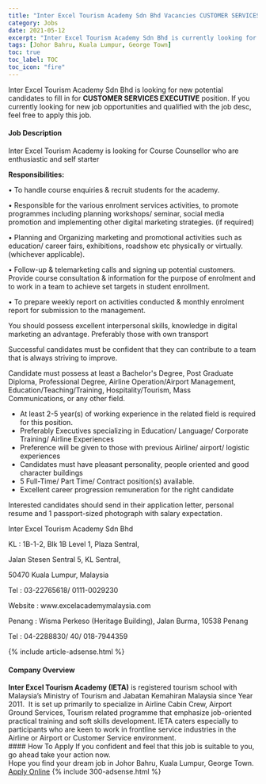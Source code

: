 ```yaml
---
title: "Inter Excel Tourism Academy Sdn Bhd Vacancies CUSTOMER SERVICES EXECUTIVE" 
category: Jobs 
date: 2021-05-12 
excerpt: "Inter Excel Tourism Academy Sdn Bhd is currently looking for suitable person to fill in the CUSTOMER SERVICES EXECUTIVE which based in Johor Bahru, Kuala Lumpur, George Town" 
tags: [Johor Bahru, Kuala Lumpur, George Town] 
toc: true 
toc_label: TOC 
toc_icon: "fire" 
--- 
```


<p>Inter Excel Tourism Academy Sdn Bhd is looking for new potential candidates to fill in for <b>CUSTOMER SERVICES EXECUTIVE</b> position. If you currently looking for new job opportunities and qualified with the job desc, feel free to apply this job.
</p><div><div><h4>Job Description</h4></div><div><div><span><div><p>Inter Excel Tourism Academy is looking for Course Counsellor who are enthusiastic and self starter</p><p><strong>Responsibilities:</strong></p><p>&#8226; To handle course enquiries &amp; recruit students for the academy.</p><p>&#8226; Responsible for the various enrolment services activities, to promote programmes including planning workshops/ seminar, social media promotion and implementing other digital marketing strategies. (if required)</p><p>&#8226; Planning and Organizing marketing and promotional activities such as education/ career fairs, exhibitions, roadshow etc physically or virtually. (whichever applicable).</p><p>&#8226; Follow-up &amp; telemarketing calls and signing up potential customers. Provide course consultation &amp; information for the purpose of enrolment and to work in a team to achieve set targets in student enrollment.</p><p>&#8226; To prepare weekly report on activities conducted &amp; monthly enrolment report for submission to the management.</p><p>You should possess excellent interpersonal skills, knowledge in digital marketing an advantage.&#160;Preferably those with own transport</p><p>Successful candidates must be confident that they can contribute to a team that is always striving to improve.</p><p>Candidate must possess at least a Bachelor's Degree, Post Graduate Diploma, Professional Degree, Airline Operation/Airport Management, Education/Teaching/Training, Hospitality/Tourism, Mass Communications,&#160;or any other field.</p><ul><li>At least 2-5 year(s) of working experience in the related field is required for this position.</li><li>Preferably Executives specializing in Education/ Language/ Corporate Training/ Airline Experiences</li><li>Preference will be given to those with previous Airline/ airport/ logistic experiences</li><li>Candidates must have pleasant personality, people oriented and good character buildings</li><li>5 Full-Time/ Part Time/ Contract position(s) available.</li><li>Excellent career progression remuneration for the right candidate</li></ul><p>Interested candidates should send in their application letter, personal resume and 1 passport-sized photograph with salary expectation.</p><p>Inter Excel Tourism Academy Sdn Bhd</p><p>KL :&#160;1B-1-2, Blk 1B Level 1, Plaza Sentral,</p><p>Jalan Stesen Sentral 5, KL Sentral,</p><p>50470 Kuala Lumpur, Malaysia</p><p>Tel : 03-22765618/ 0111-0029230</p><p>Website : www.excelacademymalaysia.com</p><p>Penang : Wisma Perkeso (Heritage Building), Jalan Burma, 10538 Penang</p><p>Tel : 04-2288830/ 40/ 018-7944359</p></div></span></div></div></div> 
{% include article-adsense.html %} 
<div><div><h4>Company Overview</h4></div><div><div><span><div><div>
<div>
<strong>Inter Excel Tourism Academy (IETA)</strong>&#160;is registered tourism school with Malaysia&#8217;s Ministry of Tourism and Jabatan Kemahiran Malaysia since Year 2011.&#160; It is set up primarily to specialize in Airline Cabin Crew, Airport Ground Services, Tourism related programme that emphasize job-oriented practical training and soft skills development. IETA caters especially to participants who are keen to work in frontline service industries in the Airline or Airport or Customer Service environment.&#160;</div>
</div></div></span></div></div></div> 
#### How To Apply 
If you confident and feel that this job is suitable to you, go ahead take your action now. <br/> 
Hope you find your dream job in Johor Bahru, Kuala Lumpur, George Town. <br/> 
<a href="https://www.jobstreet.com.my/en/job/customer-services-executive-4566656?jobId=jobstreet-my-job-4566656&" class="btn btn--info" target="_blank" rel="nofollow noopenner">Apply Online</a> 
{% include 300-adsense.html %} 